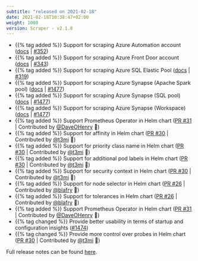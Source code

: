 ```yaml
---
subtitle: "released on 2021-02-18"
date: 2021-02-18T10:38:47+02:00
weight: 1000
version: Scraper - v2.1.0
---
```


- {{% tag added %}} Support for scraping Azure Automation account ([docs](https://docs.promitor.io/configuration/v2.x/metrics/automation-account)
 | [#352](https://github.com/tomkerkhove/promitor/issues/352))
- {{% tag added %}} Support for scraping Azure Front Door account ([docs](https://docs.promitor.io/configuration/v2.x/metrics/front-door)
 | [#343](https://github.com/tomkerkhove/promitor/issues/343))
- {{% tag added %}} Support for scraping Azure SQL Elastic Pool ([docs](https://docs.promitor.io/configuration/v2.x/metrics/sql-elastic-pool)
 | [#319](https://github.com/tomkerkhove/promitor/issues/319))
- {{% tag added %}} Support for scraping Azure Synapse (Apache Spark pool) ([docs](https://docs.promitor.io/configuration/v2.x/metrics/synapse-apache-spark-pool)
 | [#1477](https://github.com/tomkerkhove/promitor/issues/1477))
- {{% tag added %}} Support for scraping Azure Synapse (SQL pool) ([docs](https://docs.promitor.io/configuration/v2.x/metrics/synapse-sql-pool)
 | [#1477](https://github.com/tomkerkhove/promitor/issues/1477))
- {{% tag added %}} Support for scraping Azure Synapse (Workspace) ([docs](https://docs.promitor.io/configuration/v2.x/metrics/synapse-workspace)
 | [#1477](https://github.com/tomkerkhove/promitor/issues/1477))
- {{% tag added %}} Support Prometheus Operator in Helm chart ([PR #31](https://github.com/promitor/charts/pull/31)
 | Contributed  by [@DaveOHenry](https://github.com/DaveOHenry) 🎉)
- {{% tag added %}} Support for affinity in Helm chart ([PR #30](https://github.com/promitor/charts/pull/30)
 | Contributed  by [@t3mi](https://github.com/t3mi) 🎉)
- {{% tag added %}} Support for priority class name in Helm chart ([PR #30](https://github.com/promitor/charts/pull/30)
 | Contributed  by [@t3mi](https://github.com/t3mi) 🎉)
- {{% tag added %}} Support for additional pod labels in Helm chart ([PR #30](https://github.com/promitor/charts/pull/30)
 | Contributed  by [@t3mi](https://github.com/t3mi) 🎉)
- {{% tag added %}} Support for security context in Helm chart ([PR #30](https://github.com/promitor/charts/pull/30)
 | Contributed  by [@t3mi](https://github.com/t3mi) 🎉)
- {{% tag added %}} Support for node selector in Helm chart ([PR #26](https://github.com/promitor/charts/pull/26)
 | Contributed by [@blafry](https://github.com/blafry) 🎉)
- {{% tag added %}} Support for tolerances in Helm chart ([PR #26](https://github.com/promitor/charts/pull/26)
 | Contributed by [@blafry](https://github.com/blafry) 🎉)
- {{% tag added %}} Support Prometheus Operator in Helm chart ([PR #31](https://github.com/promitor/charts/pull/31)
 | Contributed by [@DaveOHenry](https://github.com/DaveOHenry) 🎉)
- {{% tag changed %}} Provide better usability in terms of startup and configuration insights ([#1474](https://github.com/tomkerkhove/promitor/issues/1474))
- {{% tag changed %}} Provide more control over probes in Helm chart ([PR #30](https://github.com/promitor/charts/pull/30)
 | Contributed  by [@t3mi](https://github.com/t3mi) 🎉)

Full release notes can be found [here](https://github.com/tomkerkhove/promitor/releases/tag/2.1.0-scraper).
